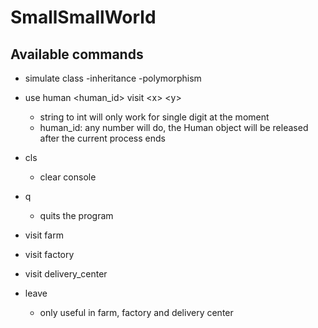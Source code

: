# SmallSmallWorld
## Available commands
* simulate class -inheritance -polymorphism
* use human \<human_id\> visit \<x\> \<y\>
  * string to int will only work for single digit at the moment
  * human_id: any number will do, the Human object will be released after the current process ends
* cls
  * clear console
* q
  * quits the program

* visit farm
* visit factory
* visit delivery_center
* leave
  * only useful in farm, factory and delivery center
    